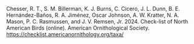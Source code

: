 Chesser, R. T., S. M. Billerman, K. J. Burns, C. Cicero, J. L. Dunn, B. E. Hernández-Baños, R. A. Jiménez, Oscar Johnson, A. W. Kratter, N. A. Mason, P. C. Rasmussen, and J. V. Remsen, Jr. 2024. Check-list of North American Birds (online). American Ornithological Society. https://checklist.americanornithology.org/taxa/
